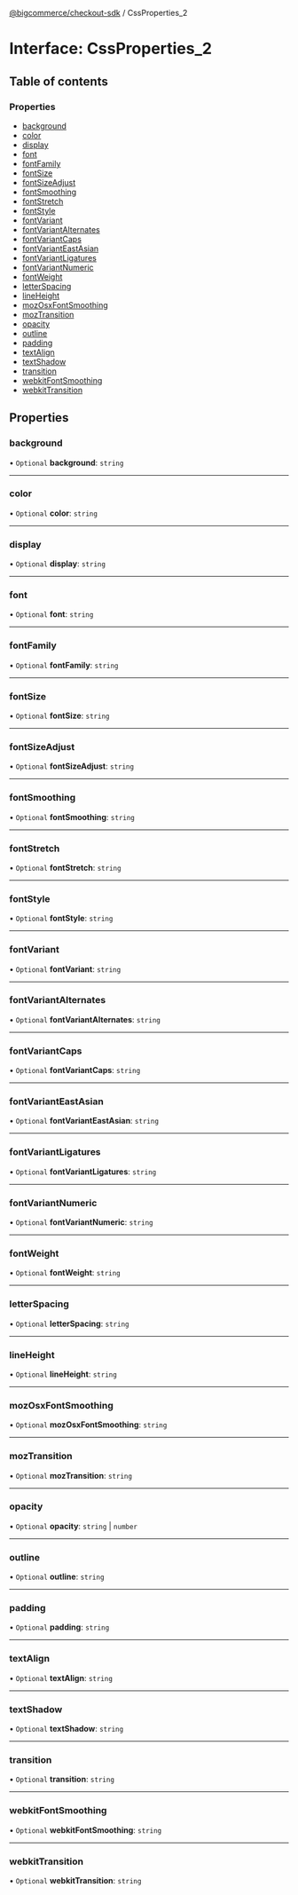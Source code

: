 [@bigcommerce/checkout-sdk](../README.md) / CssProperties_2

# Interface: CssProperties\_2

## Table of contents

### Properties

- [background](CssProperties_2.md#background)
- [color](CssProperties_2.md#color)
- [display](CssProperties_2.md#display)
- [font](CssProperties_2.md#font)
- [fontFamily](CssProperties_2.md#fontfamily)
- [fontSize](CssProperties_2.md#fontsize)
- [fontSizeAdjust](CssProperties_2.md#fontsizeadjust)
- [fontSmoothing](CssProperties_2.md#fontsmoothing)
- [fontStretch](CssProperties_2.md#fontstretch)
- [fontStyle](CssProperties_2.md#fontstyle)
- [fontVariant](CssProperties_2.md#fontvariant)
- [fontVariantAlternates](CssProperties_2.md#fontvariantalternates)
- [fontVariantCaps](CssProperties_2.md#fontvariantcaps)
- [fontVariantEastAsian](CssProperties_2.md#fontvarianteastasian)
- [fontVariantLigatures](CssProperties_2.md#fontvariantligatures)
- [fontVariantNumeric](CssProperties_2.md#fontvariantnumeric)
- [fontWeight](CssProperties_2.md#fontweight)
- [letterSpacing](CssProperties_2.md#letterspacing)
- [lineHeight](CssProperties_2.md#lineheight)
- [mozOsxFontSmoothing](CssProperties_2.md#mozosxfontsmoothing)
- [mozTransition](CssProperties_2.md#moztransition)
- [opacity](CssProperties_2.md#opacity)
- [outline](CssProperties_2.md#outline)
- [padding](CssProperties_2.md#padding)
- [textAlign](CssProperties_2.md#textalign)
- [textShadow](CssProperties_2.md#textshadow)
- [transition](CssProperties_2.md#transition)
- [webkitFontSmoothing](CssProperties_2.md#webkitfontsmoothing)
- [webkitTransition](CssProperties_2.md#webkittransition)

## Properties

### background

• `Optional` **background**: `string`

___

### color

• `Optional` **color**: `string`

___

### display

• `Optional` **display**: `string`

___

### font

• `Optional` **font**: `string`

___

### fontFamily

• `Optional` **fontFamily**: `string`

___

### fontSize

• `Optional` **fontSize**: `string`

___

### fontSizeAdjust

• `Optional` **fontSizeAdjust**: `string`

___

### fontSmoothing

• `Optional` **fontSmoothing**: `string`

___

### fontStretch

• `Optional` **fontStretch**: `string`

___

### fontStyle

• `Optional` **fontStyle**: `string`

___

### fontVariant

• `Optional` **fontVariant**: `string`

___

### fontVariantAlternates

• `Optional` **fontVariantAlternates**: `string`

___

### fontVariantCaps

• `Optional` **fontVariantCaps**: `string`

___

### fontVariantEastAsian

• `Optional` **fontVariantEastAsian**: `string`

___

### fontVariantLigatures

• `Optional` **fontVariantLigatures**: `string`

___

### fontVariantNumeric

• `Optional` **fontVariantNumeric**: `string`

___

### fontWeight

• `Optional` **fontWeight**: `string`

___

### letterSpacing

• `Optional` **letterSpacing**: `string`

___

### lineHeight

• `Optional` **lineHeight**: `string`

___

### mozOsxFontSmoothing

• `Optional` **mozOsxFontSmoothing**: `string`

___

### mozTransition

• `Optional` **mozTransition**: `string`

___

### opacity

• `Optional` **opacity**: `string` \| `number`

___

### outline

• `Optional` **outline**: `string`

___

### padding

• `Optional` **padding**: `string`

___

### textAlign

• `Optional` **textAlign**: `string`

___

### textShadow

• `Optional` **textShadow**: `string`

___

### transition

• `Optional` **transition**: `string`

___

### webkitFontSmoothing

• `Optional` **webkitFontSmoothing**: `string`

___

### webkitTransition

• `Optional` **webkitTransition**: `string`
